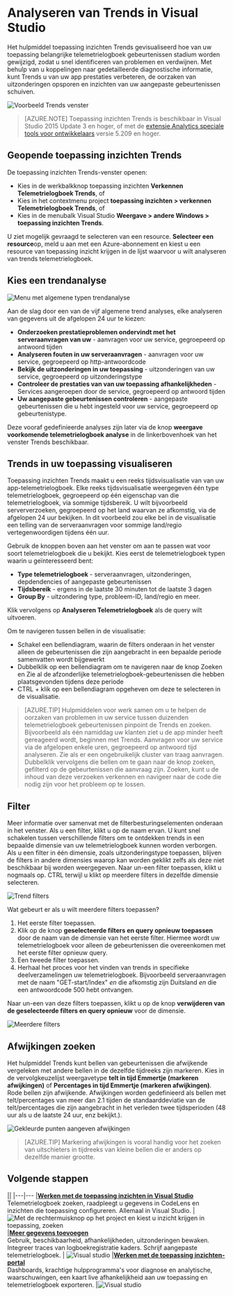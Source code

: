<properties 
    pageTitle="Analyseren van Trends in Visual Studio | Microsoft Azure" 
    description="Analyseren, visualiseren en verkennen van trends in uw toepassing inzichten telemetrielogboek in Visual Studio." 
    services="application-insights" 
    documentationCenter=".net"
    authors="numberbycolors" 
    manager="douge"/>

<tags 
    ms.service="application-insights" 
    ms.workload="tbd" 
    ms.tgt_pltfrm="ibiza" 
    ms.devlang="na" 
    ms.topic="get-started-article" 
    ms.date="10/25/2016" 
    ms.author="daviste"/>
    
# <a name="analyzing-trends-in-visual-studio"></a>Analyseren van Trends in Visual Studio

Het hulpmiddel toepassing inzichten Trends gevisualiseerd hoe van uw toepassing belangrijke telemetrielogboek gebeurtenissen stadium worden gewijzigd, zodat u snel identificeren van problemen en verdwijnen. Met behulp van u koppelingen naar gedetailleerde diagnostische informatie, kunt Trends u van uw app prestaties verbeteren, de oorzaken van uitzonderingen opsporen en inzichten van uw aangepaste gebeurtenissen schuiven.

![Voorbeeld Trends venster](./media/app-insights-visual-studio-trends/app-insights-trends-hero-750.png)

> [AZURE.NOTE] Toepassing inzichten Trends is beschikbaar in Visual Studio 2015 Update 3 en hoger, of met de [extensie Analytics speciale tools voor ontwikkelaars](https://visualstudiogallery.msdn.microsoft.com/82367b81-3f97-4de1-bbf1-eaf52ddc635a) versie 5.209 en hoger.

## <a name="open-application-insights-trends"></a>Geopende toepassing inzichten Trends

De toepassing inzichten Trends-venster openen:

* Kies in de werkbalkknop toepassing inzichten **Verkennen Telemetrielogboek Trends**, of
* Kies in het contextmenu project **toepassing inzichten > verkennen Telemetrielogboek Trends**, of
* Kies in de menubalk Visual Studio **Weergave > andere Windows > toepassing inzichten Trends**.

U ziet mogelijk gevraagd te selecteren van een resource. **Selecteer een resource**op, meld u aan met een Azure-abonnement en kiest u een resource van toepassing inzicht krijgen in de lijst waarvoor u wilt analyseren van trends telemetrielogboek.

## <a name="choose-a-trend-analysis"></a>Kies een trendanalyse

![Menu met algemene typen trendanalyse](./media/app-insights-visual-studio-trends/app-insights-trends-1-750.png)

Aan de slag door een van de vijf algemene trend analyses, elke analyseren van gegevens uit de afgelopen 24 uur te kiezen:

* **Onderzoeken prestatieproblemen ondervindt met het serveraanvragen van uw** - aanvragen voor uw service, gegroepeerd op antwoord tijden
* **Analyseren fouten in uw serveraanvragen** - aanvragen voor uw service, gegroepeerd op http-antwoordcode
* **Bekijk de uitzonderingen in uw toepassing** - uitzonderingen van uw service, gegroepeerd op uitzonderingstype
* **Controleer de prestaties van van uw toepassing afhankelijkheden** - Services aangeroepen door de service, gegroepeerd op antwoord tijden
* **Uw aangepaste gebeurtenissen controleren** - aangepaste gebeurtenissen die u hebt ingesteld voor uw service, gegroepeerd op gebeurtenistype.

Deze vooraf gedefinieerde analyses zijn later via de knop **weergave voorkomende telemetrielogboek analyse** in de linkerbovenhoek van het venster Trends beschikbaar.

## <a name="visualize-trends-in-your-application"></a>Trends in uw toepassing visualiseren

Toepassing inzichten Trends maakt u een reeks tijdsvisualisatie van van uw app-telemetrielogboek. Elke reeks tijdsvisualisatie weergegeven één type telemetrielogboek, gegroepeerd op één eigenschap van die telemetrielogboek, via sommige tijdsbereik. U wilt bijvoorbeeld serververzoeken, gegroepeerd op het land waarvan ze afkomstig, via de afgelopen 24 uur bekijken. In dit voorbeeld zou elke bel in de visualisatie een telling van de serveraanvragen voor sommige land/regio vertegenwoordigen tijdens één uur.

Gebruik de knoppen boven aan het venster om aan te passen wat voor soort telemetrielogboek die u bekijkt. Kies eerst de telemetrielogboek typen waarin u geïnteresseerd bent:

* **Type telemetrielogboek** - serveraanvragen, uitzonderingen, depdendencies of aangepaste gebeurtenissen
* **Tijdsbereik** - ergens in de laatste 30 minuten tot de laatste 3 dagen
* **Group By** - uitzondering type, probleem-ID, land/regio en meer.

Klik vervolgens op **Analyseren Telemetrielogboek** als de query wilt uitvoeren.

Om te navigeren tussen bellen in de visualisatie:

* Schakel een bellendiagram, waarin de filters onderaan in het venster alleen de gebeurtenissen die zijn aangebracht in een bepaalde periode samenvatten wordt bijgewerkt
* Dubbelklik op een bellendiagram om te navigeren naar de knop Zoeken en Zie al de afzonderlijke telemetrielogboek-gebeurtenissen die hebben plaatsgevonden tijdens deze periode
* CTRL + klik op een bellendiagram opgeheven om deze te selecteren in de visualisatie.

> [AZURE.TIP] Hulpmiddelen voor werk samen om u te helpen de oorzaken van problemen in uw service tussen duizenden telemetrielogboek gebeurtenissen pinpoint de Trends en zoeken. Bijvoorbeeld als één namiddag uw klanten ziet u de app minder heeft gereageerd wordt, beginnen met Trends. Aanvragen voor uw service via de afgelopen enkele uren, gegroepeerd op antwoord tijd analyseren. Zie als er een ongebruikelijk cluster van traag aanvragen. Dubbelklik vervolgens die bellen om te gaan naar de knop zoeken, gefilterd op de gebeurtenissen die aanvraag zijn. Zoeken, kunt u de inhoud van deze verzoeken verkennen en navigeer naar de code die nodig zijn voor het probleem op te lossen.

## <a name="filter"></a>Filter

Meer informatie over samenvat met de filterbesturingselementen onderaan in het venster. Als u een filter, klikt u op de naam ervan. U kunt snel schakelen tussen verschillende filters om te ontdekken trends in een bepaalde dimensie van uw telemetrielogboek kunnen worden verborgen. Als u een filter in één dimensie, zoals uitzonderingstype toepassen, blijven de filters in andere dimensies waarop kan worden geklikt zelfs als deze niet beschikbaar bij worden weergegeven. Naar un-een filter toepassen, klikt u nogmaals op. CTRL terwijl u klikt op meerdere filters in dezelfde dimensie selecteren.

![Trend filters](./media/app-insights-visual-studio-trends/TrendsFiltering-750.png)

Wat gebeurt er als u wilt meerdere filters toepassen? 

1. Het eerste filter toepassen. 
2. Klik op de knop **geselecteerde filters en query opnieuw toepassen** door de naam van de dimensie van het eerste filter. Hiermee wordt uw telemetrielogboek voor alleen de gebeurtenissen die overeenkomen met het eerste filter opnieuw query. 
3. Een tweede filter toepassen. 
4. Herhaal het proces voor het vinden van trends in specifieke deelverzamelingen uw telemetrielogboek. Bijvoorbeeld serveraanvragen met de naam "GET-start/Index" _en_ die afkomstig zijn Duitsland _en_ die een antwoordcode 500 hebt ontvangen. 

Naar un-een van deze filters toepassen, klikt u op de knop **verwijderen van de geselecteerde filters en query opnieuw** voor de dimensie.

![Meerdere filters](./media/app-insights-visual-studio-trends/TrendsFiltering2-750.png)

## <a name="find-anomalies"></a>Afwijkingen zoeken

Het hulpmiddel Trends kunt bellen van gebeurtenissen die afwijkende vergeleken met andere bellen in de dezelfde tijdreeks zijn markeren. Kies in de vervolgkeuzelijst weergavetype **telt in tijd Emmertje (markeren afwijkingen)** of **Percentages in tijd Emmertje (markeren afwijkingen)**. Rode bellen zijn afwijkende. Afwijkingen worden gedefinieerd als bellen met telt/percentages van meer dan 2.1 tijden de standaarddeviatie van de telt/percentages die zijn aangebracht in het verleden twee tijdsperioden (48 uur als u de laatste 24 uur, enz bekijkt.).

![Gekleurde punten aangeven afwijkingen](./media/app-insights-visual-studio-trends/TrendsAnomalies-750.png)

> [AZURE.TIP] Markering afwijkingen is vooral handig voor het zoeken van uitschieters in tijdreeks van kleine bellen die er anders op dezelfde manier grootte.  

## <a name="next"></a>Volgende stappen

||
|---|---
|**[Werken met de toepassing inzichten in Visual Studio](app-insights-visual-studio.md)**<br/>Telemetrielogboek zoeken, raadpleegt u gegevens in CodeLens en inzichten die toepassing configureren. Allemaal in Visual Studio. |![Met de rechtermuisknop op het project en kiest u inzicht krijgen in toepassing, zoeken](./media/app-insights-visual-studio-trends/34.png)
|**[Meer gegevens toevoegen](app-insights-asp-net-more.md)**<br/>Gebruik, beschikbaarheid, afhankelijkheden, uitzonderingen bewaken. Integreer traces van logboekregistratie kaders. Schrijf aangepaste telemetrielogboek. | ![Visual studio](./media/app-insights-visual-studio-trends/64.png)
|**[Werken met de toepassing inzichten-portal](app-insights-dashboards.md)**<br/>Dashboards, krachtige hulpprogramma's voor diagnose en analytische, waarschuwingen, een kaart live afhankelijkheid aan uw toepassing en telemetrielogboek exporteren. |![Visual studio](./media/app-insights-visual-studio-trends/62.png)
